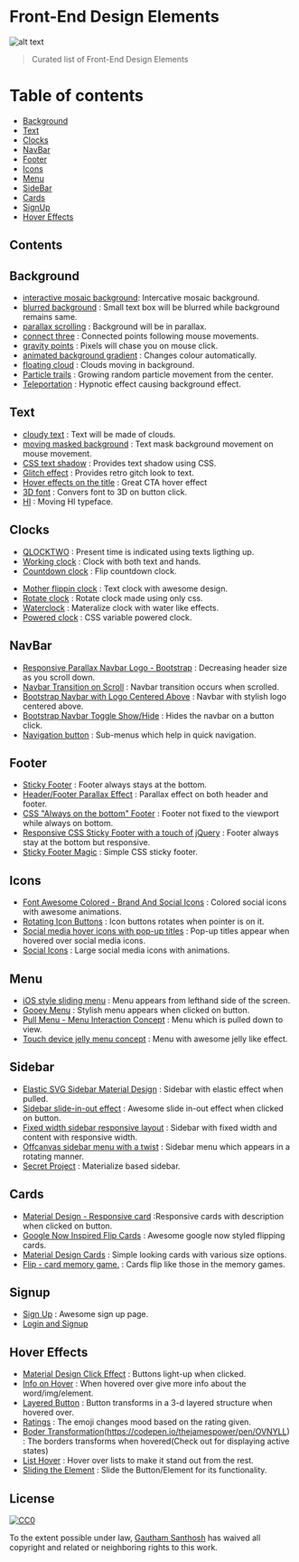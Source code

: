 # Front-End Design Elements

![alt text](http://i.imgsafe.org/c317ca30b0.png)

>Curated list of Front-End Design Elements


# Table of contents

- [Background](#background)
- [Text](#text)
- [Clocks](#clocks)
- [NavBar](#navbar)
- [Footer](#footer)
- [Icons](#icons)
- [Menu](#menu)
- [SideBar](#sidebar)
- [Cards](#cards)
- [SignUp](#signup)
- [Hover Effects](#hoverEffects)

Contents
--------

## Background
* [interactive mosaic background](http://codepen.io/xposedbones/pen/XXpgpj): Intercative mosaic background.
* [blurred background](http://codepen.io/ariona/pen/geFIK) : Small text box will be blurred while background remains same.
* [parallax  scrolling](http://codepen.io/skeurentjes/pen/wvpus) : Background will be in parallax.
* [connect three](http://codepen.io/MarcoGuglielmelli/pen/lLCxy) : Connected points following mouse movements.
* [gravity points](http://codepen.io/akm2/pen/rHIsa) : Pixels will chase you on mouse click.
* [animated background gradient](http://codepen.io/quasimondo/pen/lDdrF) : Changes colour automatically.
* [floating cloud](http://codepen.io/shshaw/pen/DxJka) : Clouds moving in background.
* [Particle trails](http://codepen.io/Jeremboo/pen/ENVaMY) : Growing random particle movement from the center.
* [Teleportation](https://codepen.io/anon/pen/Lbyyqd) : Hypnotic effect causing background effect.

## Text

* [cloudy text](http://codepen.io/rachsmith/pen/LEyLON) : Text will be made of clouds.
* [moving masked background](http://codepen.io/dghez/pen/ItxKE) : Text mask background movement on mouse movement.
* [CSS text shadow](http://codepen.io/tommymcdonald/pen/Iunzp) : Provides text shadow using CSS.
* [Glitch effect](http://codepen.io/anatravas/pen/mOyNWR) : Provides retro gitch look to text.
* [Hover effects on the title](http://codepen.io/Podgro/pen/XNJdJK) : Great CTA hover effect
* [3D font](http://codepen.io/jappe/pen/MbaXON) : Convers font to 3D on button click.
* [HI](http://codepen.io/katiasmet/pen/XNmZab) : Moving HI typeface.

## Clocks

- [QLOCKTWO](http://codepen.io/FWeinb/pen/oyACz) : Present time is indicated using texts ligthing up.
- [Working clock](http://codepen.io/iliadraznin/pen/JcqbE) : Clock with both text and hands.
- [Countdown clock](http://codepen.io/ademilter/pen/czIGo) : Flip countdown clock.
* [Mother flippin clock](http://codepen.io/rikschennink/pen/lyuaf) : Text clock with awesome design.
* [Rotate clock](http://codepen.io/DawidKrajewski/pen/dPpMXN) : Rotate clock made using only css.
* [Waterclock](http://codepen.io/akhil_001/pen/RGmqZB) : Materalize clock with water like effects.
* [Powered clock](http://codepen.io/eehayman/pen/jVPKpN) : CSS variable powered clock.

## NavBar

- [Responsive Parallax Navbar Logo - Bootstrap](http://codepen.io/Designmite/pen/GwdBm) : Decreasing header size as you scroll down.
- [Navbar Transition on Scroll](http://codepen.io/simonswiss/pen/zrQNmK) : Navbar transition occurs when scrolled.
- [Bootstrap Navbar with Logo Centered Above](http://codepen.io/davidcochran/pen/Dihnl) : Navbar with stylish logo centered above.
- [Bootstrap Navbar Toggle Show/Hide](http://codepen.io/norcal82/pen/ahegw) : Hides the navbar on a button click.
- [Navigation button](http://codepen.io/electerious/pen/ZBQeOv) : Sub-menus which help in quick navigation.

## Footer

- [Sticky Footer](http://codepen.io/chriscoyier/pen/uwJjr) : Footer always stays at the bottom.
- [Header/Footer Parallax Effect](http://codepen.io/hudsonmarinho/pen/FHGeK) : Parallax effect on both header and footer.
- [CSS "Always on the bottom" Footer](http://codepen.io/cbracco/pen/zekgx) : Footer not fixed to the viewport while always on bottom.
- [Responsive CSS Sticky Footer with a touch of jQuery](http://codepen.io/imohkay/pen/htpzf) : Footer always stay at the bottom but responsive.
- [Sticky Footer Magic](https://codepen.io/MelissaMMDP/pen/doGbNy?limit=all&page=2&q=footer) : Simple CSS sticky footer.

## Icons

- [Font Awesome Colored - Brand And Social Icons](http://codepen.io/ameyraut/pen/yfzog) : Colored social icons with awesome animations.
- [Rotating Icon Buttons](http://codepen.io/colewaldrip/pen/bdZVGd) : Icon buttons rotates when pointer is on it.
- [Social media hover icons with pop-up titles](http://codepen.io/kieranfivestars/pen/gbOWbM) : Pop-up titles appear when hovered over social media icons.
- [Social Icons](http://codepen.io/miroot/pen/vdtse) : Large social media icons with animations.

## Menu

- [iOS style sliding menu](http://codepen.io/jasonhowmans/pen/dykhL) : Menu appears from lefthand side of the screen. 
- [Gooey Menu](http://codepen.io/lbebber/pen/LELBEo) : Stylish menu appears when clicked on button.
- [Pull Menu - Menu Interaction Concept](http://codepen.io/fbrz/pen/bNdMwZ) : Menu which is pulled down to view.
- [Touch device jelly menu concept](http://codepen.io/sol0mka/pen/Jsyxq) : Menu with awesome jelly like effect.

## Sidebar

- [Elastic SVG Sidebar Material Design](http://codepen.io/suez/pen/emjwvP) : Sidebar with elastic effect when pulled.
- [Sidebar slide-in-out effect](http://codepen.io/marijoha/pen/PNjZyW) : Awesome slide in-out effect when clicked on button.
- [Fixed width sidebar responsive layout](http://codepen.io/kanishkkunal/pen/MYKmbe) : Sidebar with fixed width and content with responsive width.
- [Offcanvas sidebar menu with a twist](http://codepen.io/devilishalchemist/pen/LERvpM) : Sidebar menu which appears in a rotating manner.
- [Secret Project](http://codepen.io/khadkamhn/pen/BNwxEa) : Materialize based sidebar.

## Cards

- [Material Design - Responsive card](http://codepen.io/marlenesco/pen/NqOozj) :Responsive cards with description when clicked on button. 
- [Google Now Inspired Flip Cards](http://codepen.io/ettrics/pen/zxMPWj) : Awesome google now styled flipping cards.
- [Material Design Cards](http://codepen.io/MattiaAstorino/pen/VYWxXy) : Simple looking cards with various size options.
- [Flip - card memory game.](http://codepen.io/zerospree/pen/bNWbvW) : Cards flip like those in the memory games. 

## Signup

- [Sign Up](http://codepen.io/acezard/pen/eZgZBd) : Awesome sign up page.
- [Login and Signup](https://codepen.io/andytran/pen/RPBdgM?page=8)

## Hover Effects

- [Material Design Click Effect](https://codepen.io/K-ro/pen/MwZjGw) : Buttons light-up when clicked.
- [Info on Hover](https://codepen.io/tystrong/pen/rVJNrQ) : When hovered over give more info about the word/img/element.
- [Layered Button](https://codepen.io/rauldronca/pen/EWeEvV) : Button transforms in a 3-d layered structure when hovered over.
- [Ratings](https://codepen.io/tadaima/pen/rjvYab) : The emoji changes mood based on the rating given.
- [Boder Transformation](https://codepen.io/lesbaa/pen/dojGVL)(https://codepen.io/thejamespower/pen/OVNYLL) : The borders transforms when hovered(Check out for displaying active states)
- [List Hover](https://codepen.io/bennettfeely/pen/PWZaGX) : Hover over lists to make it stand out from the rest.
- [Sliding the Element](https://codepen.io/jlnljn/pen/pRZWPN) : Slide the Button/Element for its functionality. 


## License

[![CC0](http://i.creativecommons.org/p/zero/1.0/88x31.png)](http://creativecommons.org/publicdomain/zero/1.0/)

To the extent possible under law, [Gautham Santhosh](http://www.gauthamzz.github.io) has waived all copyright and related or neighboring rights to this work.

